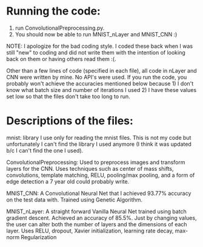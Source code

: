 # Running the code:
1) run ConvolutionalPreprocessing.py.
2) You should now be able to run MNIST_nLayer and MNIST_CNN :)

NOTE: I apologize for the bad coding style.  I coded these back when I was still "new" to coding and did not write them with the intention of looking back on them or having others read them :(.

Other than a few lines of code (specified in each file), all code in nLayer and CNN were written by mine.  No API's were used.
If you run the code, you probably won't achieve the accuracies mentioned below because 1) I don't know what batch size and number of iterations I used 2) I have these values set low so that the files don't take too long to run.

# Descriptions of the files:

mnist: library I use only for reading the mnist files.  This is not my code but unfortunately I can't find the library I used anymore (I think it was updated b/c I can't find the one I used).

ConvolutionalPreprocessing: Used to preprocess images and transform layers for the CNN.  Uses techniques such as center of mass shifts, convolutions, template matching, RELU, pooling/max pooling, and a form of edge detection a 7 year old could probably write.

MNIST_CNN: A Convolutional Neural Net that I achieved 93.77% accuracy on the test data with.  Trained using Genetic Algorithm.

MNIST_nLayer: A straight forward Vanilla Neural Net trained using batch gradient descent.  Achieved an accuracy of 85.5%. Just by changing values, the user can alter both the number of layers and the dimensions of each layer.  Uses RELU, dropout, Xavier initialization, learning rate decay, max-norm Regularization 
